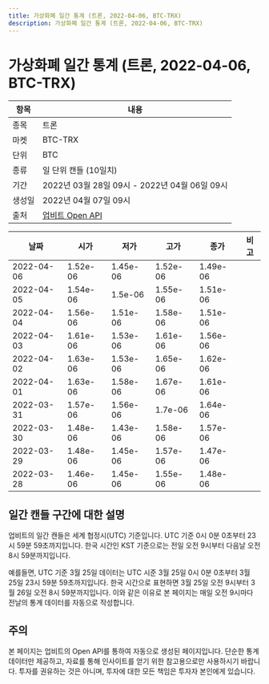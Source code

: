 ```yaml
---
title: 가상화폐 일간 통계 (트론, 2022-04-06, BTC-TRX)
description: 가상화폐 일간 통계 (트론, 2022-04-06, BTC-TRX)
---
```



가상화폐 일간 통계 (트론, 2022-04-06, BTC-TRX)
===

|항목|내용|
|--|--|
|종목|트론|
|마켓|BTC-TRX|
|단위|BTC|
|종류|일 단위 캔들 (10일치)|
|기간|2022년 03월 28일 09시 - 2022년 04월 06일 09시|
|생성일|2022년 04월 07일 09시|
|출처|[업비트 Open API](https://docs.upbit.com)|


|날짜|시가|저가|고가|종가|비고|
|--|--|--|--|--|--|
|2022-04-06|1.52e-06|1.45e-06|1.52e-06|1.49e-06|    |
|2022-04-05|1.54e-06|1.5e-06|1.55e-06|1.51e-06|    |
|2022-04-04|1.56e-06|1.51e-06|1.58e-06|1.51e-06|    |
|2022-04-03|1.61e-06|1.53e-06|1.61e-06|1.56e-06|    |
|2022-04-02|1.63e-06|1.53e-06|1.65e-06|1.62e-06|    |
|2022-04-01|1.63e-06|1.58e-06|1.67e-06|1.61e-06|    |
|2022-03-31|1.57e-06|1.56e-06|1.7e-06|1.64e-06|    |
|2022-03-30|1.48e-06|1.43e-06|1.58e-06|1.57e-06|    |
|2022-03-29|1.48e-06|1.45e-06|1.57e-06|1.47e-06|    |
|2022-03-28|1.46e-06|1.45e-06|1.55e-06|1.48e-06|    |


일간 캔들 구간에 대한 설명
---


업비트의 일간 캔들은 세계 협정시(UTC) 기준입니다. 
UTC 기준 0시 0분 0초부터 23시 59분 59초까지입니다. 
한국 시간인 KST 기준으로는 전일 오전 9시부터 다음날 오전 8시 59분까지입니다. 


예를들면, UTC 기준 3월 25일 데이터는 UTC 시준 3월 25일 0시 0분 0초부터 3월 25일 23시 59분 59초까지입니다. 
한국 시간으로 표현하면 3월 25일 오전 9시부터 3월 26일 오전 8시 59분까지입니다. 
이와 같은 이유로 본 페이지는 매일 오전 9시마다 전날의 통계 데이터를 자동으로 작성합니다. 


주의
---


본 페이지는 업비트의 Open API를 통하여 자동으로 생성된 페이지입니다. 
단순한 통계 데이터만 제공하고, 자료를 통해 인사이트를 얻기 위한 참고용으로만 사용하시기 바랍니다. 
투자를 권유하는 것은 아니며, 투자에 대한 모든 책임은 투자자 본인에게 있습니다. 
